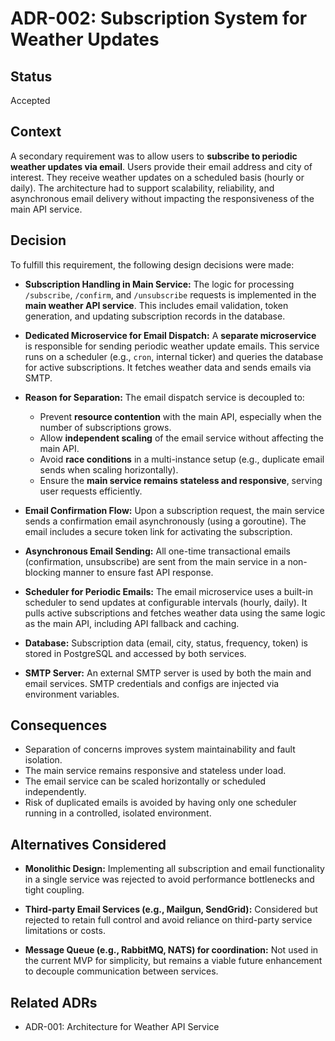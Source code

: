 # ADR-002: Subscription System for Weather Updates

## Status
Accepted

## Context
A secondary requirement was to allow users to **subscribe to periodic weather updates via email**. Users provide their email address and city of interest. They receive weather updates on a scheduled basis (hourly or daily). The architecture had to support scalability, reliability, and asynchronous email delivery without impacting the responsiveness of the main API service.

## Decision

To fulfill this requirement, the following design decisions were made:

- **Subscription Handling in Main Service:**
  The logic for processing `/subscribe`, `/confirm`, and `/unsubscribe` requests is implemented in the **main weather API service**. This includes email validation, token generation, and updating subscription records in the database.

- **Dedicated Microservice for Email Dispatch:**
  A **separate microservice** is responsible for sending periodic weather update emails. This service runs on a scheduler (e.g., `cron`, internal ticker) and queries the database for active subscriptions. It fetches weather data and sends emails via SMTP.

- **Reason for Separation:**
  The email dispatch service is decoupled to:
  - Prevent **resource contention** with the main API, especially when the number of subscriptions grows.
  - Allow **independent scaling** of the email service without affecting the main API.
  - Avoid **race conditions** in a multi-instance setup (e.g., duplicate email sends when scaling horizontally).
  - Ensure the **main service remains stateless and responsive**, serving user requests efficiently.

- **Email Confirmation Flow:**
  Upon a subscription request, the main service sends a confirmation email asynchronously (using a goroutine). The email includes a secure token link for activating the subscription.

- **Asynchronous Email Sending:**
  All one-time transactional emails (confirmation, unsubscribe) are sent from the main service in a non-blocking manner to ensure fast API response.

- **Scheduler for Periodic Emails:**
  The email microservice uses a built-in scheduler to send updates at configurable intervals (hourly, daily). It pulls active subscriptions and fetches weather data using the same logic as the main API, including API fallback and caching.

- **Database:**
  Subscription data (email, city, status, frequency, token) is stored in PostgreSQL and accessed by both services.

- **SMTP Server:**
  An external SMTP server is used by both the main and email services. SMTP credentials and configs are injected via environment variables.

## Consequences
- Separation of concerns improves system maintainability and fault isolation.
- The main service remains responsive and stateless under load.
- The email service can be scaled horizontally or scheduled independently.
- Risk of duplicated emails is avoided by having only one scheduler running in a controlled, isolated environment.

## Alternatives Considered

- **Monolithic Design:**
  Implementing all subscription and email functionality in a single service was rejected to avoid performance bottlenecks and tight coupling.

- **Third-party Email Services (e.g., Mailgun, SendGrid):**
  Considered but rejected to retain full control and avoid reliance on third-party service limitations or costs.

- **Message Queue (e.g., RabbitMQ, NATS) for coordination:**
  Not used in the current MVP for simplicity, but remains a viable future enhancement to decouple communication between services.

## Related ADRs
- ADR-001: Architecture for Weather API Service
